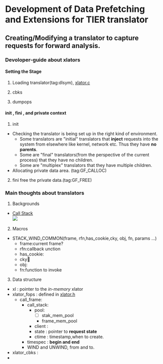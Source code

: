 # Development of Data Prefetching and Extensions for TIER translator #
## Creating/Modifying a translator to capture requests for forward analysis. ##
### Devoloper-guide about xlators ###
#### Setting the Stage ####
1. Loading translator(tag:dlsym), [xlator.c](./libglusterfs/src/xlator.c)

2. cbks
3. dumpops

#### init , fini , and private context ####
1. init
* Checking the translator is being set up in the right kind of environment.
  * Some translators are "initial" translators that **inject** requests into the system from elsewhere like kernel, network etc. Thus they have **no parents**.
  * Some are "final" translators(from the perspective of the current process) that they have no children.
  * Some are "multiplex" translators that they have multiple children.
* Allocating private data area. (tag:GF_CALLOC)
2. fini
free the private data.(tag:GF_FREE)

### Main thoughts about translators ###
1. Backgrounds  
  * [Call Stack](https://en.wikipedia.org/wiki/Call_stack)  
  ![ ](https://upload.wikimedia.org/wikipedia/commons/d/d3/Call_stack_layout.svg)  
2. Macros
  * STACK\_WIND\_COMMON(frame, rfn,has_cookie,cky, obj, fn, params ...)
    * frame:current frame?
    * rfn:callback unction
    * has_cookie:
    * cky:cookie:
    * obj:
    * fn:function to invoke
3. Data structure
  * xl          : pointer to the _in-memory_ xlator
  * xlator_fops : defined in [xlator.h](https://github.com/code2hack/glusterfs/blob/doc/libglusterfs/src/xlator.h)
    * call_frame:
      * call_stack:
        * pool:
          * [ ] stak\_mem\_pool
          * frame\_mem\_pool
        * client :
        * state  : pointer to **request state**
        * ctime  : timestamp,when to create.
      * timespec : **begin and end**
      * WIND and UNWIND, from and to.
  * xlator_cbks :
  * 
